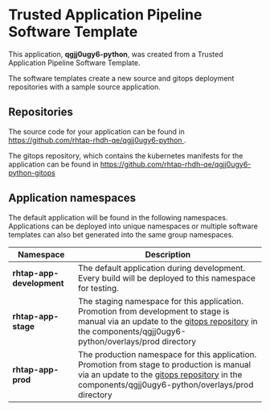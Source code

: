 # Trusted Application Pipeline Software Template

This application, **qgjj0ugy6-python**, was created from a Trusted Application Pipeline Software Template.

The software templates create a new source and gitops deployment repositories with a sample source application. 

## Repositories

The source code for your application can be found in [https://github.com/rhtap-rhdh-qe/qgjj0ugy6-python ](https://github.com/rhtap-rhdh-qe/qgjj0ugy6-python ).
 
The gitops repository, which contains the kubernetes manifests for the application can be found in 
[https://github.com/rhtap-rhdh-qe/qgjj0ugy6-python-gitops ](https://github.com/rhtap-rhdh-qe/qgjj0ugy6-python-gitops ) 

## Application namespaces 

The default application will be found in the following namespaces. Applications can be deployed into unique namespaces or multiple software templates can also bet generated into the same group namespaces.  

|  Namespace   |  Description   |  
| -------- | -------- |   
| **rhtap-app-development** | The default application during development. Every build will be deployed to this namespace for testing. | 
| **rhtap-app-stage** | The staging namespace for this application. Promotion from development to stage is manual via an update to the [gitops repository](https://github.com/rhtap-rhdh-qe/qgjj0ugy6-python-gitops ) in the components/qgjj0ugy6-python/overlays/prod directory |  
| **rhtap-app-prod** | The production namespace for this application. Promotion from stage to production is manual via an update to the [gitops repository](https://github.com/rhtap-rhdh-qe/qgjj0ugy6-python-gitops ) in the components/qgjj0ugy6-python/overlays/prod directory | 